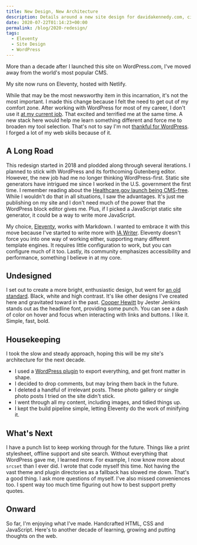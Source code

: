 ```yaml
---
title: New Design, New Architecture
description: Details around a new site design for davidakennedy.com, circa 2020.
date: 2020-07-22T01:14:23+00:00
permalink: /blog/2020-redesign/
tags:
  - Eleventy
  - Site Design
  - WordPress
---
```


More than a decade after I launched this site on WordPress.com, I've moved away from the world's most popular CMS.

My site now runs on Eleventy, hosted with Netlify.

While that may be the most newsworthy item in this incarnation, it's not the most important. I made this change because I felt the need to get out of my comfort zone. After working with WordPress for most of my career, I don't use it [at my current job](/blog/joining-ad-hoc/). That excited and terrified me at the same time. A new stack here would help me learn something different and force me to broaden my tool selection. That's not to say I'm not [thankful for WordPress](/blog/dear-wordpress/). I forged a lot of my web skills because of it.

## A Long Road

This redesign started in 2018 and plodded along through several iterations. I planned to stick with WordPress and its forthcoming Gutenberg editor. However, the new job had me no longer thinking WordPress-first. Static site generators have intrigued me since I worked in the U.S. government the first time. I remember reading about the [Healthcare.gov launch being CMS-free](https://medium.com/devseed/launching-healthcare-gov-28fe5df7d0f2). While I wouldn't do that in all situations, I saw the advantages. It's just me publishing on my site and I don't need much of the power that the WordPress block editor gives me. Plus, if I picked a JavaScript static site generator, it could be a way to write more JavaScript.

My choice, [Eleventy](https://www.11ty.dev/), works with Markdown. I wanted to embrace it with this move because I've started to write more with [IA Writer](https://ia.net/writer). Eleventy doesn't force you into one way of working either, supporting many different template engines. It requires little configuration to work, but you can configure much of it too. Lastly, its community emphasizes accessibility and performance, something I believe in at my core.

## Undesigned

I set out to create a more bright, enthusiastic design, but went for [an old standard](https://github.com/davidakennedy/davidakennedy.com/commit/935c33a0fa9d5185070a6dbc009b2e5f515ab0e7). Black, white and high contrast. It's like other designs I've created here and gravitated toward in the past. [Cooper Hewitt](https://www.cooperhewitt.org/open-source-at-cooper-hewitt/cooper-hewitt-the-typeface-by-chester-jenkins/) by Jester Jenkins stands out as the headline font, providing some punch. You can see a dash of color on hover and focus when interacting with links and buttons. I like it. Simple, fast, bold.

## Housekeeping

I took the slow and steady approach, hoping this will be my site's architecture for the next decade.

- I used a [WordPress plugin](https://github.com/benbalter/wordpress-to-jekyll-exporter) to export everything, and get front matter in shape.
- I decided to drop comments, but may bring them back in the future.
- I deleted a handful of irrelevant posts. These photo gallery or single photo posts I tried on the site didn't stick.
- I went through all my content, including images, and tidied things up.
- I kept the build pipeline simple, letting Eleventy do the work of minifying it.

## What's Next

I have a punch list to keep working through for the future. Things like a print stylesheet, offline support and site search. Without everything that WordPress gave me, I learned more. For example, I now know more about `srcset` than I ever did. I wrote that code myself this time. Not having the vast theme and plugin directories as a fallback has slowed me down. That's a good thing. I ask more questions of myself. I've also missed conveniences too. I spent way too much time figuring out how to best support pretty quotes.

## Onward

So far, I'm enjoying what I've made. Handcrafted HTML, CSS and JavaScript. Here's to another decade of learning, growing and putting thoughts on the web.
